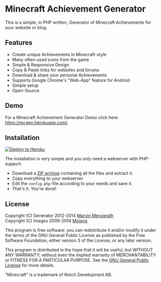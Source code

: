 # Minecraft Achievement Generator
This is a simple, in PHP written, Generator of Minecraft Achievements for your website or blog.

## Features
* Create unique Achievements in Minecraft-style
* Many often-used icons from the game
* Simple & Responsive Design
* Copy & Paste links for websites and forums
* Download & share your personal Achievements
* Supports Google Chrome's "Web-App" feature for Android
* Simple setup
* Open-Source

## Demo
For a Minecraft Achievement Generator Demo click here: https://mcgen.herokuapp.com/.

## Installation
[![Deploy to Heroku](https://www.herokucdn.com/deploy/button.png)](https://heroku.com/deploy?template=https://github.com/MarvinMenzerath/MinecraftAchievementGenerator)

The installation is very simple and you only need a webserver with PHP-support:
* Download a [ZIP archive](https://github.com/MarvinMenzerath/MinecraftAchievementGenerator/archive/master.zip) containing all the files and extract it.
* Copy everything to your webserver.
* Edit the `config.php`-file according to your needs and save it.
* That's it. You're done!

## License
Copyright (C) Generator 2012-2014 [Marvin Menzerath](https://menzerath.eu)  
Copyright (C) Images 2009-2014 [Mojang](https://mojang.com)

This program is free software: you can redistribute it and/or modify it under the terms of the GNU General Public License as published by the Free Software Foundation, either version 3 of the License, or any later version.

This program is distributed in the hope that it will be useful, but WITHOUT ANY WARRANTY; without even the implied warranty of MERCHANTABILITY or FITNESS FOR A PARTICULAR PURPOSE. See the [GNU General Public License](https://github.com/MarvinMenzerath/MinecraftAchievementGenerator/blob/master/LICENSE) for more details.

"Minecraft" is a trademark of Notch Development AB.
